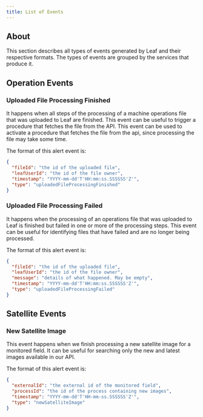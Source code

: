 ```yaml
---
title: List of Events
---
```


## About

This section describes all types of events generated by Leaf and their respective formats.
The types of events are grouped by the services that produce it.

## Operation Events

### Uploaded File Processing Finished

It happens when all steps of the processing of a machine operations file that was uploaded
to Leaf are finished. This event can be useful to trigger a procedure that fetches the file from the API.
This event can be used to activate a procedure that fetches the file from the api,
since processing the file may take some time.

The format of this alert event is:
```json
{
  "fileId": "the id of the uploaded file",
  "leafUserId": "the id of the file owner",
  "timestamp": "YYYY-mm-dd'T'HH:mm:ss.SSSSSS'Z'",
  "type": "uploadedFileProcessingFinished"
}
```

### Uploaded File Processing Failed

It happens when the processing of an operations file that was uploaded to Leaf is finished 
but failed in one or more of the processing steps. This event can be useful for identifying
files that have failed and are no longer being processed. 

The format of this alert event is:
```json
{
  "fileId": "the id of the uploaded file",
  "leafUserId": "the id of the file owner",
  "message": "details of what happened. May be empty",
  "timestamp": "YYYY-mm-dd'T'HH:mm:ss.SSSSSS'Z'",
  "type": "uploadedFileProcessingFailed"
}
```

## Satellite Events

### New Satellite Image

This event happens when we finish processing a new satellite image for a monitored field.
It can be useful for searching only the new and latest images available in our API. 

The format of this alert event is:
```json
{
  "externalId": "the external id of the monitored field",
  "processId": "the id of the process containing new images",
  "timestamp": "YYYY-mm-dd'T'HH-mm-ss.SSSSSS'Z'",
  "type": "newSatelliteImage"
}
```

